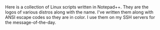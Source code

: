 Here is a collection of Linux scripts written in Notepad++. They are the logos of various distros
along with the name. I've written them along with ANSI escape codes so they are in color. I use
them on my SSH servers for the message-of-the-day.
